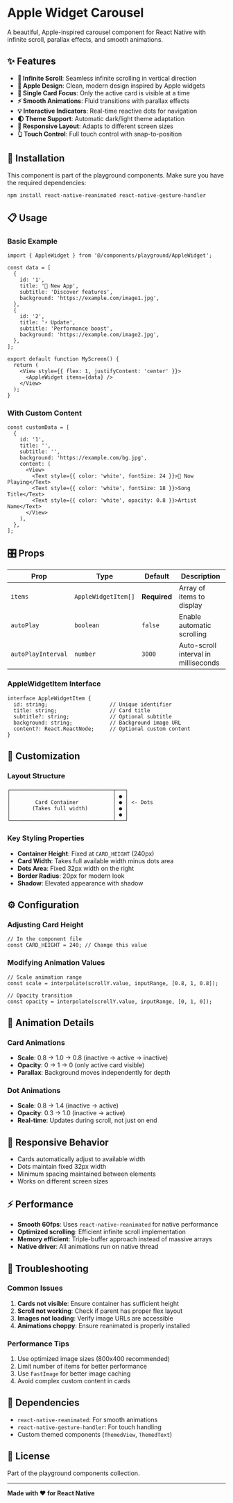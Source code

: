 # Apple Widget Carousel

A beautiful, Apple-inspired carousel component for React Native with infinite scroll, parallax effects, and smooth animations.

## ✨ Features

- **🔄 Infinite Scroll**: Seamless infinite scrolling in vertical direction
- **📱 Apple Design**: Clean, modern design inspired by Apple widgets
- **🎯 Single Card Focus**: Only the active card is visible at a time
- **⚡ Smooth Animations**: Fluid transitions with parallax effects
- **💡 Interactive Indicators**: Real-time reactive dots for navigation
- **🌓 Theme Support**: Automatic dark/light theme adaptation
- **📐 Responsive Layout**: Adapts to different screen sizes
- **👆 Touch Control**: Full touch control with snap-to-position

## 🚀 Installation

This component is part of the playground components. Make sure you have the required dependencies:

```bash
npm install react-native-reanimated react-native-gesture-handler
```

## 📋 Usage

### Basic Example

```tsx
import { AppleWidget } from '@/components/playground/AppleWidget';

const data = [
  {
    id: '1',
    title: '📱 New App',
    subtitle: 'Discover features',
    background: 'https://example.com/image1.jpg',
  },
  {
    id: '2',
    title: '⚡ Update',
    subtitle: 'Performance boost',
    background: 'https://example.com/image2.jpg',
  },
];

export default function MyScreen() {
  return (
    <View style={{ flex: 1, justifyContent: 'center' }}>
      <AppleWidget items={data} />
    </View>
  );
}
```

### With Custom Content

```tsx
const customData = [
  {
    id: '1',
    title: '',
    subtitle: '',
    background: 'https://example.com/bg.jpg',
    content: (
      <View>
        <Text style={{ color: 'white', fontSize: 24 }}>🎵 Now Playing</Text>
        <Text style={{ color: 'white', fontSize: 18 }}>Song Title</Text>
        <Text style={{ color: 'white', opacity: 0.8 }}>Artist Name</Text>
      </View>
    ),
  },
];
```

## 🎛️ Props

| Prop | Type | Default | Description |
|------|------|---------|-------------|
| `items` | `AppleWidgetItem[]` | **Required** | Array of items to display |
| `autoPlay` | `boolean` | `false` | Enable automatic scrolling |
| `autoPlayInterval` | `number` | `3000` | Auto-scroll interval in milliseconds |

### AppleWidgetItem Interface

```tsx
interface AppleWidgetItem {
  id: string;                    // Unique identifier
  title: string;                 // Card title
  subtitle?: string;             // Optional subtitle
  background: string;            // Background image URL
  content?: React.ReactNode;     // Optional custom content
}
```

## 🎨 Customization

### Layout Structure

```
┌─────────────────────────────────┬───┐
│                                 │ ● │
│        Card Container           │ ● │ <- Dots
│       (Takes full width)        │ ● │
│                                 │ ● │
└─────────────────────────────────┴───┘
```

### Key Styling Properties

- **Container Height**: Fixed at `CARD_HEIGHT` (240px)
- **Card Width**: Takes full available width minus dots area
- **Dots Area**: Fixed 32px width on the right
- **Border Radius**: 20px for modern look
- **Shadow**: Elevated appearance with shadow

## ⚙️ Configuration

### Adjusting Card Height

```tsx
// In the component file
const CARD_HEIGHT = 240; // Change this value
```

### Modifying Animation Values

```tsx
// Scale animation range
const scale = interpolate(scrollY.value, inputRange, [0.8, 1, 0.8]);

// Opacity transition
const opacity = interpolate(scrollY.value, inputRange, [0, 1, 0]);
```

## 🎯 Animation Details

### Card Animations
- **Scale**: 0.8 → 1.0 → 0.8 (inactive → active → inactive)
- **Opacity**: 0 → 1 → 0 (only active card visible)
- **Parallax**: Background moves independently for depth

### Dot Animations
- **Scale**: 0.8 → 1.4 (inactive → active)
- **Opacity**: 0.3 → 1.0 (inactive → active)
- **Real-time**: Updates during scroll, not just on end

## 📱 Responsive Behavior

- Cards automatically adjust to available width
- Dots maintain fixed 32px width
- Minimum spacing maintained between elements
- Works on different screen sizes

## ⚡ Performance

- **Smooth 60fps**: Uses `react-native-reanimated` for native performance
- **Optimized scrolling**: Efficient infinite scroll implementation
- **Memory efficient**: Triple-buffer approach instead of massive arrays
- **Native driver**: All animations run on native thread

## 🐛 Troubleshooting

### Common Issues

1. **Cards not visible**: Ensure container has sufficient height
2. **Scroll not working**: Check if parent has proper flex layout
3. **Images not loading**: Verify image URLs are accessible
4. **Animations choppy**: Ensure reanimated is properly installed

### Performance Tips

1. Use optimized image sizes (800x400 recommended)
2. Limit number of items for better performance
3. Use `FastImage` for better image caching
4. Avoid complex custom content in cards

## 🔗 Dependencies

- `react-native-reanimated`: For smooth animations
- `react-native-gesture-handler`: For touch handling
- Custom themed components (`ThemedView`, `ThemedText`)

## 📄 License

Part of the playground components collection.

---

**Made with ❤️ for React Native** 